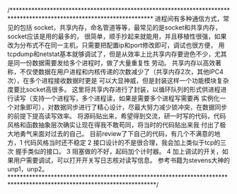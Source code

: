 /**********************************************************************************************************************
    进程间有多种通信方式，常见的包括 socket，共享内存，命名管道等等，最常见的是socket和共享内存，socket应该是用的最多的，
很简单，顺手抄起来就能用，并且移植性很强，如果改为分布式不在同一主机，只需要把配置ip和port修改即可，调试也很方便，
    用tcpdump和netstat基本就够调试了，但是从效率上比共享内存要逊色不少，尤其是同一份数据需要发给多个进程时，做了大量重复性
劳动。
    共享内存以高效著称，不仅使数据在用户进程和内核传递的次数减少了（共享内存2次，其他IPC4次），在多个进程接收数据时更是
可以大显神威，但是封装这样一个功能模块复杂度要比socket高很多。
    这里将共享内存进行了封装，以循环队列的形式供进程进行读写（支持一个进程写，多个进程读，如果是需要多个进程写需要再
实例化一个对象即可），对数据同步进行了精心设计，尽最大努力减少锁冲突，在数据同步的前提下提高读写效率。
    将源码贴出来，希望得到交流，研一时写的代码，代码风格和函数抽象层次确实让现在得我不敢苟同，将当时的代码贴出来我
付出了极大地勇气来面对过去的自己。
    目前review了下自己的代码，有几个不满意的地方，1 代码风格当时还不稳定 2 接口设计的不是很合理，我会加上类似于tcp的三次
握手类似的接口。 3 阻塞做的不好，起码加个计时器。 4 加上调试的开关，如果用户需要调试，可以打开开关写日志核对读写信息。
    参考书籍为stevens大神的unp1，unp2。
***********************************************************************************************************************/
